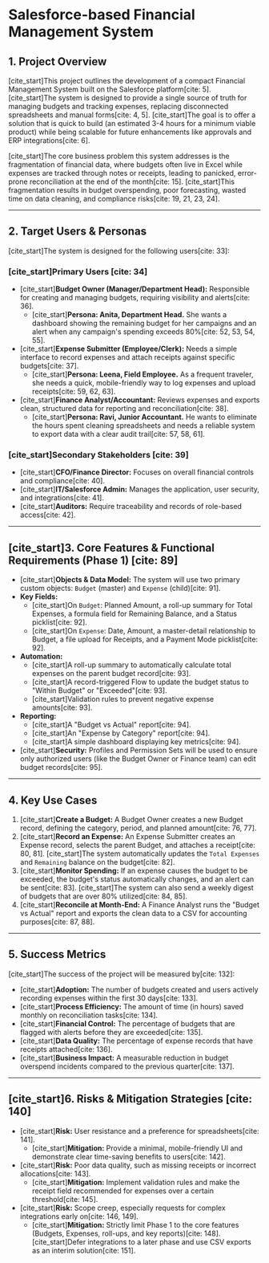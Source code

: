 
# Salesforce-based Financial Management System

## 1. Project Overview

[cite_start]This project outlines the development of a compact Financial Management System built on the Salesforce platform[cite: 5]. [cite_start]The system is designed to provide a single source of truth for managing budgets and tracking expenses, replacing disconnected spreadsheets and manual forms[cite: 4, 5]. [cite_start]The goal is to offer a solution that is quick to build (an estimated 3-4 hours for a minimum viable product) while being scalable for future enhancements like approvals and ERP integrations[cite: 6].

[cite_start]The core business problem this system addresses is the fragmentation of financial data, where budgets often live in Excel while expenses are tracked through notes or receipts, leading to panicked, error-prone reconciliation at the end of the month[cite: 15]. [cite_start]This fragmentation results in budget overspending, poor forecasting, wasted time on data cleaning, and compliance risks[cite: 19, 21, 23, 24].

---

## 2. Target Users & Personas

[cite_start]The system is designed for the following users[cite: 33]:

### [cite_start]Primary Users [cite: 34]
* [cite_start]**Budget Owner (Manager/Department Head):** Responsible for creating and managing budgets, requiring visibility and alerts[cite: 36].
    * [cite_start]**Persona: Anita, Department Head.** She wants a dashboard showing the remaining budget for her campaigns and an alert when any campaign's spending exceeds 80%[cite: 52, 53, 54, 55].
* [cite_start]**Expense Submitter (Employee/Clerk):** Needs a simple interface to record expenses and attach receipts against specific budgets[cite: 37].
    * [cite_start]**Persona: Leena, Field Employee.** As a frequent traveler, she needs a quick, mobile-friendly way to log expenses and upload receipts[cite: 59, 62, 63].
* [cite_start]**Finance Analyst/Accountant:** Reviews expenses and exports clean, structured data for reporting and reconciliation[cite: 38].
    * [cite_start]**Persona: Ravi, Junior Accountant.** He wants to eliminate the hours spent cleaning spreadsheets and needs a reliable system to export data with a clear audit trail[cite: 57, 58, 61].

### [cite_start]Secondary Stakeholders [cite: 39]
* [cite_start]**CFO/Finance Director:** Focuses on overall financial controls and compliance[cite: 40].
* [cite_start]**IT/Salesforce Admin:** Manages the application, user security, and integrations[cite: 41].
* [cite_start]**Auditors:** Require traceability and records of role-based access[cite: 42].

---

## [cite_start]3. Core Features & Functional Requirements (Phase 1) [cite: 89]

* [cite_start]**Objects & Data Model:** The system will use two primary custom objects: `Budget` (master) and `Expense` (child)[cite: 91].
* **Key Fields:**
    * [cite_start]On `Budget`: Planned Amount, a roll-up summary for Total Expenses, a formula field for Remaining Balance, and a Status picklist[cite: 92].
    * [cite_start]On `Expense`: Date, Amount, a master-detail relationship to Budget, a file upload for Receipts, and a Payment Mode picklist[cite: 92].
* **Automation:**
    * [cite_start]A roll-up summary to automatically calculate total expenses on the parent budget record[cite: 93].
    * [cite_start]A record-triggered Flow to update the budget status to "Within Budget" or "Exceeded"[cite: 93].
    * [cite_start]Validation rules to prevent negative expense amounts[cite: 93].
* **Reporting:**
    * [cite_start]A "Budget vs Actual" report[cite: 94].
    * [cite_start]An "Expense by Category" report[cite: 94].
    * [cite_start]A simple dashboard displaying key metrics[cite: 94].
* [cite_start]**Security:** Profiles and Permission Sets will be used to ensure only authorized users (like the Budget Owner or Finance team) can edit budget records[cite: 95].

---

## 4. Key Use Cases

1.  [cite_start]**Create a Budget:** A Budget Owner creates a new Budget record, defining the category, period, and planned amount[cite: 76, 77].
2.  [cite_start]**Record an Expense:** An Expense Submitter creates an Expense record, selects the parent Budget, and attaches a receipt[cite: 80, 81]. [cite_start]The system automatically updates the `Total Expenses` and `Remaining` balance on the budget[cite: 82].
3.  [cite_start]**Monitor Spending:** If an expense causes the budget to be exceeded, the budget's status automatically changes, and an alert can be sent[cite: 83]. [cite_start]The system can also send a weekly digest of budgets that are over 80% utilized[cite: 84, 85].
4.  [cite_start]**Reconcile at Month-End:** A Finance Analyst runs the "Budget vs Actual" report and exports the clean data to a CSV for accounting purposes[cite: 87, 88].

---

## 5. Success Metrics

[cite_start]The success of the project will be measured by[cite: 132]:
* [cite_start]**Adoption:** The number of budgets created and users actively recording expenses within the first 30 days[cite: 133].
* [cite_start]**Process Efficiency:** The amount of time (in hours) saved monthly on reconciliation tasks[cite: 134].
* [cite_start]**Financial Control:** The percentage of budgets that are flagged with alerts before they are exceeded[cite: 135].
* [cite_start]**Data Quality:** The percentage of expense records that have receipts attached[cite: 136].
* [cite_start]**Business Impact:** A measurable reduction in budget overspend incidents compared to the previous quarter[cite: 137].

---

## [cite_start]6. Risks & Mitigation Strategies [cite: 140]

* [cite_start]**Risk:** User resistance and a preference for spreadsheets[cite: 141].
    * [cite_start]**Mitigation:** Provide a minimal, mobile-friendly UI and demonstrate clear time-saving benefits to users[cite: 142].
* [cite_start]**Risk:** Poor data quality, such as missing receipts or incorrect allocations[cite: 143].
    * [cite_start]**Mitigation:** Implement validation rules and make the receipt field recommended for expenses over a certain threshold[cite: 145].
* [cite_start]**Risk:** Scope creep, especially requests for complex integrations early on[cite: 146, 149].
    * [cite_start]**Mitigation:** Strictly limit Phase 1 to the core features (Budgets, Expenses, roll-ups, and key reports)[cite: 148]. [cite_start]Defer integrations to a later phase and use CSV exports as an interim solution[cite: 151].
